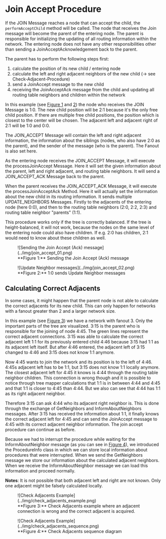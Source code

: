 # Join Accept Procedure

If the JOIN Message reaches a node that can accept the child, the `performAcceptChild` method will be called.
The node that receives the Join message will become the parent of the entering node.
The parent is responsible for initializing the updating of all routing information within the network.
The entering node does not have any other responsibilities other than sending a JoinAcceptAcknowledgement back to the parent.

The parent has to perform the following steps first:

1. calculate the position of its new child / entering node
2. calculate the left and right adjacent neighbors of the new child (-> see Check-Adjacent-Procedure)
3. send a JoinAccept message to the new child
4. receiving the JoinAcceptAck message from the child and updating all routing table neighbors and children within the network

In this example (see [Figure 1](#fig_join_accept_1) and [2](#fig_join_accept_2)) the node who receives the JOIN Message is 1:0.
The new child position will be 2:1 because it's the only free child position.
If there are multiple free child positions, the position which is closest to the center will be chosen.
The adjacent left and adjacent right of 2:1 will be 1:0 and 0:0.

The JOIN_ACCEPT Message will contain the left and right adjacent information, the information about the siblings (nodes, who also have 2:0 as the parent), and the sender of the message (who is the parent).
The Fanout is also set here.

As the entering node receives the JOIN_ACCEPT Message, it will execute the processJoinAccept Message.
Here it will set the given information about the parent, left and right adjacent, and routing table neighbors.
It will send a JOIN_ACCEPT_ACK Message back to the parent.

When the parent receives the JOIN_ACCEPT_ACK Message, it will execute the processJoinAcceptAck Method.
Here it will actually set the information about the new child in its routing information.
It sends multiple UPDATE_NEIGHBORS Messages.
Firstly to the adjacents of the entering node (here 0:0), and then to the routing table neighbors (2:0, 2:2, 2:3) and routing table neighbor "parents" (1:1).

This procedure works only if the tree is correctly balanced.
If the tree is height-balanced, it will not work, because the nodes on the same level of the entering node could also have children.
If e.g. 2:0 has children, 2:1 would need to know about these children as well.

<figure markdown>
  <a id="fig_join_accept_1"></a>
  ![Sending the Join Accept (Ack) message](../img/join_accept_01.png)
  <figcaption markdown>**Figure 1:** Sending the Join Accept (Ack) message</figcaption>
</figure>
<figure markdown>
  <a id="fig_join_accept_2"></a>
  ![Update Neighbor messages](../img/join_accept_02.png)
  <figcaption markdown>**Figure 2:** 1:0 sends Update Neighbor messages</figcaption>
</figure>

## Calculating Correct Adjacents

In some cases, it might happen that the parent node is not able to calculate the correct adjacents for its new child.
This can only happen for networks with a fanout greater than 2 and a larger network size.

In this example (see [Figure 3](#fig_check_adj)) we have a network with fanout 3.
Only the important parts of the tree are visualized.
3:15 is the parent who is responsible for the joining of node 4:45.
The green lines represent the correct adjacent connections.
3:15 was able to calculate the correct adjacent left 1:1 for its previously entered child 4:46 because 3:15 had 1:1 as its adjacent left itself.
But after 4:46 entered, the adjacent left of 3:15 changed to 4:46 and 3:15 does not know 1:1 anymore.

Now 4:45 wants to join the network and its position is to the left of 4:46.
4:45s adjacent left has to be 1:1, but 3:15 does not know 1:1 locally anymore.
The closest adjacent left for 4:45 it knows is 4:44 through the routing table neighbor children.
This connection is wrong though and it is possible to notice through tree mapper calculations that 1:1 is in between 4:44 and 4:45 and that 1:1 is closer to 4:45 than 4:44.
But we also can see that 4:44 has 1:1 as its right adjacent neighbor.

Therefore 3:15 can ask 4:44 who its adjacent right neighbor is.
This is done through the exchange of GetNeighbors and InformAboutNeighbors messages.
After 3:15 has received the information about 1:1, it finally knows the correct adjacent left for 4:45 and can send the JoinAccept message to 4:45 with its correct adjacent neighbor information.
The join accept procedure can continue as before.

Because we had to interrupt the procedure while waiting for the InformAboutNeighbor message (as you can see in [Figure 4](#fig_check_adj_sequence)), we introduced the ProcedureInfo class in which we can store local information about procedures that were interrupted.
When we send the GetNeighbors message we store our information about the calculated adjacent neighbors.
When we receive the InformAboutNeighbor message we can load this information and proceed normally.

**Notes**: It is not possible that both adjacent left and right are not known.
Only one adjacent might be falsely calculated locally.

<figure markdown>
  <a id="fig_check_adj"></a>
  ![Check Adjacents Example](../img/check_adjacents_example.png)
  <figcaption markdown>**Figure 3:** Check Adjacents example where an adjacent connection is wrong and the correct adjacent is acquired.</figcaption>
</figure>
<figure markdown>
  <a id="fig_check_adj_sequence"></a>
  ![Check Adjacents Example](../img/check_adjacents_sequence.png)
  <figcaption markdown>**Figure 4:** Check Adjacents sequence diagram</figcaption>
</figure>
